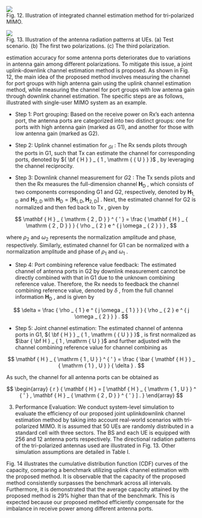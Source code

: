 ![](images/cdab6f45eaaa757ff71c9ccddffdea08d5760c0bf252a39f06f62a19073c3698.jpg)  
Fig. 12. Illustration of integrated channel estimation method for tri-polarized MIMO.

![](images/a7503e4939b6849dd7b3d8e9cff848aeb0f5c1ae02283c48a8edb603ea6be4f5.jpg)  
Fig. 13. Illustration of the antenna radiation patterns at UEs. (a) Test scenario. (b) The first two polarizations. (c) The third polarization.

estimation accuracy for some antenna ports deteriorates due to variations in antenna gain among different polarizations. To mitigate this issue, a joint uplink-downlink channel estimation method is proposed. As shown in Fig. 12, the main idea of the proposed method involves measuring the channel for port groups with high antenna gain using the uplink channel estimation method, while measuring the channel for port groups with low antenna gain through downlink channel estimation. The specific steps are as follows, illustrated with single-user MIMO system as an example.

- Step 1: Port grouping: Based on the receive power on Rx’s each antenna port, the antenna ports are categorized into two distinct groups: one for ports with high antenna gain (marked as G1), and another for those with low antenna gain (marked as G2).

- Step 2: Uplink channel estimation for $_ { G I }$ : The Rx sends pilots through the ports in G1, such that $\mathrm { T x }$ can estimate the channel for corresponding ports, denoted by ${ \bf { H } } _ { 1 , \mathrm { { U } } }$ , by leveraging the channel reciprocity.

- Step 3: Downlink channel measurement for $G 2$ : The Tx sends pilots and then the Rx measures the full-dimension channel $\mathbf { H } _ { \mathrm { D } }$ , which consists of two components corresponding G1 and G2, respectively, denoted by $\mathbf { H } _ { \mathrm { 1 , D } }$ and $\mathbf { H } _ { \mathrm { 2 } , \mathrm { D } }$ with $\mathbf { H } _ { \mathrm { D } } = [ \mathbf { H } _ { 1 , \mathrm { D } } , \mathbf { H } _ { 2 , \mathrm { D } } ]$ . Next, the estimated channel for G2 is normalized and then fed back to $\mathrm { T x }$ , given by

$$
\mathbf { H } _ { \mathrm { 2 , D } } ^ { ' } = \frac { \mathbf { H } _ { \mathrm { 2 , D } } } { \rho _ { 2 } e ^ { j \omega _ { 2 } } } ,
$$

where $\rho _ { 2 }$ and $\omega _ { 2 }$ represents the normalization amplitude and phase, respectively. Similarly, estimated channel for G1 can be normalized with a normalization amplitude and phase of $\rho _ { 1 }$ and $\omega _ { 1 }$ .

- Step 4: Port combining reference value feedback: The estimated channel of antenna ports in G2 by downlink measurement cannot be directly combined with that in G1 due to the unknown combining reference value. Therefore, the Rx needs to feedback the channel combining reference value, denoted by $\delta$ , from the full channel information $\mathbf { H } _ { \mathrm { D } }$ , and is given by

$$
\delta = \frac { \rho _ { 1 } e ^ { j \omega _ { 1 } } } { \rho _ { 2 } e ^ { j \omega _ { 2 } } } .
$$

- Step 5: Joint channel estimation: The estimated channel of antenna ports in G1, ${ \bf { H } } _ { 1 , \mathrm { { U } } }$ , is first normalized as $\bar { \bf H } _ { 1 , \mathrm { U } }$ and further adjusted with the channel combining reference value for channel combining as

$$
\mathbf { H } _ { \mathrm { 1 , U } } ^ { ' } = \frac { \bar { \mathbf { H } } _ { \mathrm { 1 } , U } } { \delta } .
$$

As such, the channel for all antenna ports can be obtained as

$$
\begin{array} { r } { \mathbf { H } = [ \mathbf { H } _ { \mathrm { 1 , U } } ^ { ' } , \mathbf { H } _ { \mathrm { 2 , D } } ^ { ' } ] . } \end{array}
$$

3) Performance Evaluation: We conduct system-level simulation to evaluate the efficiency of our proposed joint uplinkdownlink channel estimation method by taking into account real-world scenarios with tri-polarized MIMO. It is assumed that 50 UEs are randomly distributed in a standard cell with three sectors. The BS and each UE is equipped with 256 and 12 antenna ports respectively. The directional radiation patterns of the tri-polarized antennas used are illustrated in Fig. 13. Other simulation assumptions are detailed in Table I.

Fig. 14 illustrates the cumulative distribution function (CDF) curves of the capacity, comparing a benchmark utilizing uplink channel estimation with the proposed method. It is observable that the capacity of the proposed method consistently surpasses the benchmark across all intervals. Furthermore, it is demonstrated that the average capacity attained by the proposed method is $2 9 \%$ higher than that of the benchmark. This is expected because our proposed method efficiently compensate for the imbalance in receive power among different antenna ports.